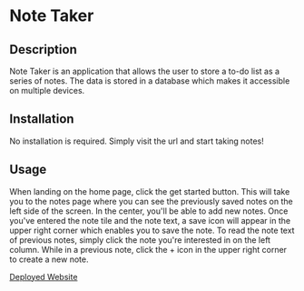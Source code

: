 # Note Taker

## Description
Note Taker is an application that allows the user to store a to-do list as a series of notes. The data is stored in a database which makes it accessible on multiple devices.

## Installation
No installation is required. Simply visit the url and start taking notes!

## Usage
When landing on the home page, click the get started button. This will take you to the notes page where you can see the previously saved notes on the left side of the screen. In the center, you'll be able to add new notes. Once you've entered the note tile and the note text, a save icon will appear in the upper right corner which enables you to save the note. To read the note text of previous notes, simply click the note you're interested in on the left column. While in a previous note, click the + icon in the upper right corner to create a new note.

[Deployed Website]()
